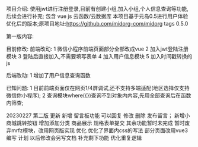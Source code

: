 项目介绍: 使用jwt进行注册登录,目前有创建小组,加入小组,个人信息查询等功能,后续会进行补充; 包含 vue js 云函数/云数据库 本项目基于元岛0.5进行用户体验优化后的版本;原项目地址:https://github.com/midorg-com/midorg tags 0.5.0

第一版内容:

目前修改: 前端改动: 1 微信小程序前端页面部分全部改成vue 2 加入jwt登陆注册模块 3 登陆后直接加入,不需要填写表单 4 加入用户信息模块 5 加入时间戳转换的js

后端改动: 1 增加了用户信息查询函数

已知问题: 1 目前前端页面仅在网页1/4屏调试,还不支持多端适配(地区选择仅支持微信你小程序); 2 查询模块where({})查询不到对象内内容,先用全部查询后在函数内筛查;

20230227 第二版
更新
  新增 留言板功能 可以回复 修改 删除 发布留言；
  新增小商城跳转按钮 增加添加分类 商品展示 规格表单提交 其余功能暂时未完成
  暂时废弃mrfz模块，改用网页版实现
优化
  优化了界面内css的写法
  部分页面改用vue3编写
计划
  以后修改会另写文档
  补充剩下功能
  优化重复逻辑
  
